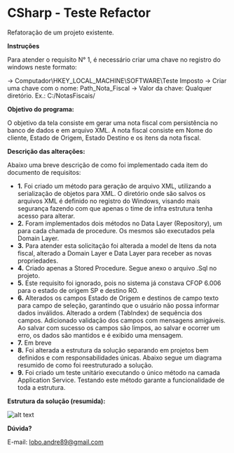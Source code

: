 # CSharp - Teste Refactor
Refatoração de um projeto existente.

<b>Instruções</b>

Para atender o requisito N° 1, é necessário criar uma chave no registro do windows neste formato:

-> Computador\HKEY_LOCAL_MACHINE\SOFTWARE\Teste Imposto
-> Criar uma chave com o nome: Path_Nota_Fiscal
-> Valor da chave: Qualquer diretório. Ex.: C:/NotasFiscais/

<b>Objetivo do programa:</b>

O objetivo da tela consiste em gerar uma nota fiscal com persistência no banco de dados e em arquivo XML. A nota fiscal consiste em Nome do cliente, Estado de Origem, Estado Destino e os itens da nota fiscal. 

<b>Descrição das alterações:</b>

Abaixo uma breve descrição de como foi implementado cada item do documento de requisitos:

<ul>
    <li><b>1.</b>	Foi criado um método para geração de arquivo XML, utilizando a serialização de objetos para XML. O diretório onde são salvos os arquivos XML é definido no registro do Windows, visando mais segurança fazendo com que apenas o time de infra estrutura tenha acesso para alterar.</li>
    <li><b>2.</b>	Foram implementados dois métodos no Data Layer (Repository), um para cada chamada de procedure. Os mesmos são executados pela Domain Layer.</li>
    <li><b>3.</b>	Para atender esta solicitação foi alterada a model de Itens da nota fiscal, alterado a Domain Layer e Data Layer para receber as novas propriedades.</li>
    <li><b>4.</b>	Criado apenas a Stored Procedure. Segue anexo o arquivo .Sql no projeto.</li>
    <li><b>5.</b>	Este requisito foi ignorado, pois no sistema já constava CFOP 6.006 para o estado de origem SP e destino RO.</li>
    <li><b>6.</b>	Alterados os campos Estado de Origem e destinos de campo texto para campo de seleção, garantindo que o usuário não possa informar dados inválidos. Alterado a ordem (TabIndex) de sequência dos campos. Adicionado validação dos campos com mensagens amigáveis. Ao salvar com sucesso os campos são limpos, ao salvar e ocorrer um erro, os dados são mantidos e é exibido uma mensagem.</li>
    <li><b>7.</b>	Em breve</li>
    <li><b>8.</b>	Foi alterada a estrutura da solução separando em projetos bem definidos e com responsabilidades únicas. Abaixo segue um diagrama resumido de como foi reestruturado a solução.</li>
    <li><b>9.</b>	Foi criado um teste unitário executando o único método na camada Application Service. Testando este método garante a funcionalidade de toda a estrutura.</li>
</ul>

<b>Estrutura da solução (resumida):</b>


![alt text](https://s27.postimg.org/4z782rwpf/diagrama_imposto.jpg)

<b>Dúvida?</b>

E-mail: lobo.andre89@gmail.com
